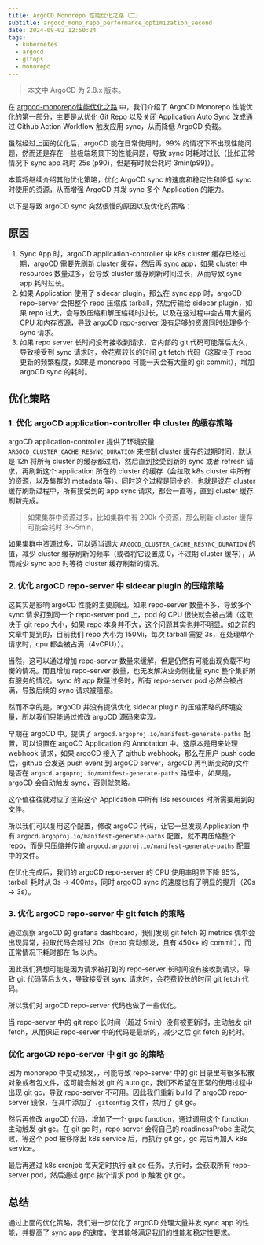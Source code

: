```yaml
---
title: ArgoCD Monorepo 性能优化之路（二）
subtitle: argocd_mono_repo_performance_optimization_second
date: 2024-09-02 12:50:24
tags:
  - kubernetes
  - argocd
  - gitops
  - monorepo
---
```


> 本文中 ArgoCD 为 2.8.x 版本。

在 [argocd-monorepo性能优化之路](/2024/08/03/argocd_mono_repo_performance_optimization/) 中，我们介绍了 ArgoCD Monorepo 性能优化的第一部分，主要是从优化 Git Repo 以及关闭 Application Auto Sync 改成通过 Github Action Workflow 触发应用 sync，从而降低 ArgoCD 负载。

虽然经过上面的优化后，argoCD 能在日常使用时，99% 的情况下不出现性能问题，然而还是存在一些极端场景下的性能问题，导致 sync 时耗时过长（比如正常情况下 sync app 耗时 25s (p90)，但是有时候会耗时 3min(p99)）。

本篇将继续介绍其他优化策略，优化 ArgoCD sync 的速度和稳定性和降低 sync 时使用的资源，从而增强 ArgoCD 并发 sync 多个 Application 的能力。

以下是导致 argoCD sync 突然很慢的原因以及优化的策略：

## 原因

1. Sync App 时，argoCD application-controller 中 k8s cluster 缓存已经过期，argoCD 需要先刷新 cluster 缓存，然后再 sync app，如果 cluster 中 resources 数量过多，会导致 cluster 缓存刷新时间过长，从而导致 sync app 耗时过长。
2. 如果 Application 使用了 sidecar plugin，那么在 sync app 时，argoCD repo-server 会把整个 repo 压缩成 tarball，然后传输给 sidecar plugin，如果 repo 过大，会导致压缩和解压缩耗时过长，以及在这过程中会占用大量的 CPU 和内存资源，导致 argoCD repo-server 没有足够的资源同时处理多个 sync 请求。
3. 如果 repo server 长时间没有接收到请求，它内部的 git 代码可能落后太久，导致接受到 sync 请求时，会花费较长的时间 git fetch 代码（这取决于 repo 更新的频繁程度，如果是 monorepo 可能一天会有大量的 git commit），增加 argoCD sync 的耗时。

## 优化策略

### 1. 优化 argoCD application-controller 中 cluster 的缓存策略

argoCD application-controller 提供了环境变量 `ARGOCD_CLUSTER_CACHE_RESYNC_DURATION` 来控制 cluster 缓存的过期时间，默认是 12h 将所有 cluster 的缓存都过期，然后直到接受到新的 sync 或者 refresh 请求，再刷新这个 application 所在的 cluster 的缓存（会拉取 k8s cluster 中所有的资源，以及集群的 metadata 等）。同时这个过程是同步的，也就是说在 cluster 缓存刷新过程中，所有接受到的 app sync 请求，都会一直等，直到 cluster 缓存刷新完成。

> 如果集群中资源过多，比如集群中有 200k 个资源，那么刷新 cluster 缓存可能会耗时 3～5min，

如果集群中资源过多，可以适当调大 `ARGOCD_CLUSTER_CACHE_RESYNC_DURATION` 的值，减少 cluster 缓存刷新的频率（或者将它设置成 0，不过期 cluster 缓存），从而减少 sync app 时等待 cluster 缓存刷新的情况。

### 2. 优化 argoCD repo-server 中 sidecar plugin 的压缩策略

这其实是影响 argoCD 性能的主要原因。如果 repo-server 数量不多，导致多个 sync 请求打到同一个 repo-server pod 上，pod 的 CPU 很快就会被占满（这取决于 git repo 大小，如果 repo 本身并不大，这个问题其实也并不明显。如之前的文章中提到的，目前我们 repo 大小为 150Mi，每次 tarball 需要 3s，在处理单个请求时，cpu 都会被占满（4vCPU））。

当然，这可以通过增加 repo-server 数量来缓解，但是仍然有可能出现负载不均衡的情况。而且增加 repo-server 数量，也无发解决业务侧批量 sync 整个集群所有服务的情况。sync 的 app 数量过多时，所有 repo-server pod 必然会被占满，导致后续的 sync 请求被阻塞。

然而不幸的是，argoCD 并没有提供优化 sidecar plugin 的压缩策略的环境变量，所以我们只能通过修改 argoCD 源码来实现。

早期在 argoCD 中。提供了 `argocd.argoproj.io/manifest-generate-paths` 配置，可以设置在 argoCD Application 的 Annotation 中。这原本是用来处理 webhook 请求，如果 argoCD 接入了 github webhook，那么在用户 push code 后，github 会发送 push event 到 argoCD server，argoCD 再判断变动的文件是否在 `argocd.argoproj.io/manifest-generate-paths` 路径中，如果是，argoCD 会自动触发 sync，否则就忽略。

这个值往往就对应了渲染这个 Application 中所有 l8s resources 时所需要用到的文件。

所以我们可以复用这个配置，修改 argoCD 代码，让它一旦发现 Application 中有 `argocd.argoproj.io/manifest-generate-paths` 配置，就不再压缩整个 repo，而是只压缩并传输 `argocd.argoproj.io/manifest-generate-paths` 配置中的文件。

在优化完成后，我们的 argoCD repo-server 的 CPU 使用率明显下降 95%，tarball 耗时从 3s -> 400ms，同时 argoCD sync 的速度也有了明显的提升（20s -> 3s）。

### 3. 优化 argoCD repo-server 中 git fetch 的策略

通过观察 argoCD 的 grafana dashboard，我们发现 git fetch 的 metrics 偶尔会出现异常，拉取代码会超过 20s（repo 变动频发，且有 450k+ 的 commit），而正常情况下耗时都在 1s 以内。

因此我们猜想可能是因为请求被打到的 repo-server 长时间没有接收到请求，导致 git 代码落后太久，导致接受到 sync 请求时，会花费较长的时间 git fetch 代码。

所以我们对 argoCD repo-server 代码也做了一些优化。

当 repo-server 中的 git repo 长时间（超过 5min）没有被更新时，主动触发 git fetch，从而保证 repo-server 中的代码是最新的，减少之后 git fetch 的耗时。

### 优化 argoCD repo-server 中 git gc 的策略

因为 monorepo 中变动频发，，可能导致 repo-server 中的 git 目录里有很多松散对象或者包文件，这可能会触发 git 的 auto gc，我们不希望在正常的使用过程中出现 git gc，导致 repo-server 不可用。因此我们重新 build 了 argoCD repo-server 镜像，在其中添加了 `.gitconfig` 文件，禁用了 git gc。

然后再修改 argoCD 代码，增加了一个 grpc function，通过调用这个 function 主动触发 git gc。在 git gc 时，repo server 会将自己的 readinessProbe 主动失败，等这个 pod 被移除出 k8s service 后，再执行 git gc，gc 完后再加入 k8s service。

最后再通过 k8s cronjob 每天定时执行 git gc 任务。执行时，会获取所有 repo-server pod，然后通过 grpc 挨个请求 pod ip 触发 git gc。

## 总结

通过上面的优化策略，我们进一步优化了 argoCD 处理大量并发 sync app 的性能，并提高了 sync app 的速度，使其能够满足我们的性能和稳定性要求。
